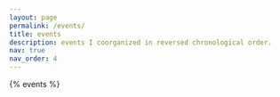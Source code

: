 ```yaml
---
layout: page
permalink: /events/
title: events
description: events I coorganized in reversed chronological order.
nav: true
nav_order: 4
---
```


<div class="publications">

{% events %}

</div>
